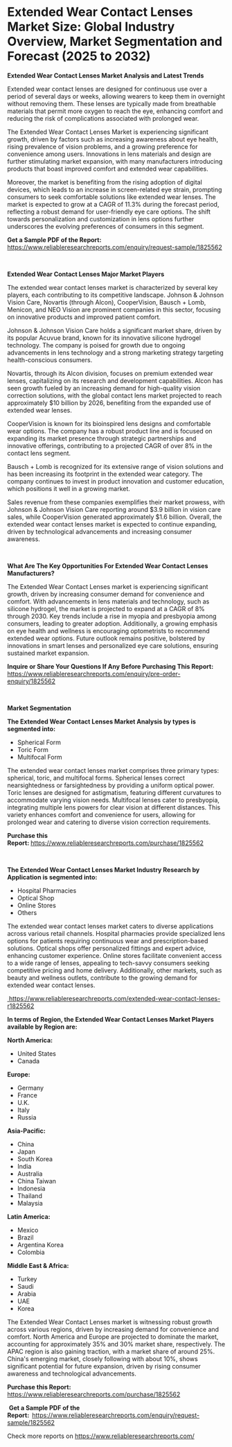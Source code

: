 <p><h1>Extended Wear Contact Lenses Market Size: Global Industry Overview, Market Segmentation and Forecast (2025 to 2032)</h1></p><p><strong>Extended Wear Contact Lenses Market Analysis and Latest Trends</strong></p>
<p><p>Extended wear contact lenses are designed for continuous use over a period of several days or weeks, allowing wearers to keep them in overnight without removing them. These lenses are typically made from breathable materials that permit more oxygen to reach the eye, enhancing comfort and reducing the risk of complications associated with prolonged wear. </p><p>The Extended Wear Contact Lenses Market is experiencing significant growth, driven by factors such as increasing awareness about eye health, rising prevalence of vision problems, and a growing preference for convenience among users. Innovations in lens materials and design are further stimulating market expansion, with many manufacturers introducing products that boast improved comfort and extended wear capabilities. </p><p>Moreover, the market is benefiting from the rising adoption of digital devices, which leads to an increase in screen-related eye strain, prompting consumers to seek comfortable solutions like extended wear lenses. The market is expected to grow at a CAGR of 11.3% during the forecast period, reflecting a robust demand for user-friendly eye care options. The shift towards personalization and customization in lens options further underscores the evolving preferences of consumers in this segment.</p></p>
<p><strong>Get a Sample PDF of the Report:&nbsp;</strong> <a href="https://www.reliableresearchreports.com/enquiry/request-sample/1825562?utm_campaign=2009&utm_medium=2&utm_source=Github&utm_content=ia&utm_term=07022025&utm_id=extended-wear-contact-lenses">https://www.reliableresearchreports.com/enquiry/request-sample/1825562</a></p>
<p>&nbsp;</p>
<p><strong>Extended Wear Contact Lenses Major Market Players</strong></p>
<p><p>The extended wear contact lenses market is characterized by several key players, each contributing to its competitive landscape. Johnson & Johnson Vision Care, Novartis (through Alcon), CooperVision, Bausch + Lomb, Menicon, and NEO Vision are prominent companies in this sector, focusing on innovative products and improved patient comfort.</p><p>Johnson & Johnson Vision Care holds a significant market share, driven by its popular Acuvue brand, known for its innovative silicone hydrogel technology. The company is poised for growth due to ongoing advancements in lens technology and a strong marketing strategy targeting health-conscious consumers.</p><p>Novartis, through its Alcon division, focuses on premium extended wear lenses, capitalizing on its research and development capabilities. Alcon has seen growth fueled by an increasing demand for high-quality vision correction solutions, with the global contact lens market projected to reach approximately $10 billion by 2026, benefiting from the expanded use of extended wear lenses.</p><p>CooperVision is known for its bioinspired lens designs and comfortable wear options. The company has a robust product line and is focused on expanding its market presence through strategic partnerships and innovative offerings, contributing to a projected CAGR of over 8% in the contact lens segment.</p><p>Bausch + Lomb is recognized for its extensive range of vision solutions and has been increasing its footprint in the extended wear category. The company continues to invest in product innovation and customer education, which positions it well in a growing market.</p><p>Sales revenue from these companies exemplifies their market prowess, with Johnson & Johnson Vision Care reporting around $3.9 billion in vision care sales, while CooperVision generated approximately $1.6 billion. Overall, the extended wear contact lenses market is expected to continue expanding, driven by technological advancements and increasing consumer awareness.</p></p>
<p>&nbsp;</p>
<p><strong>What Are The Key Opportunities For Extended Wear Contact Lenses Manufacturers?</strong></p>
<p><p>The Extended Wear Contact Lenses market is experiencing significant growth, driven by increasing consumer demand for convenience and comfort. With advancements in lens materials and technology, such as silicone hydrogel, the market is projected to expand at a CAGR of 8% through 2030. Key trends include a rise in myopia and presbyopia among consumers, leading to greater adoption. Additionally, a growing emphasis on eye health and wellness is encouraging optometrists to recommend extended wear options. Future outlook remains positive, bolstered by innovations in smart lenses and personalized eye care solutions, ensuring sustained market expansion.</p></p>
<p><strong>Inquire or Share Your Questions If Any Before Purchasing This Report:</strong> <a href="https://www.reliableresearchreports.com/enquiry/pre-order-enquiry/1825562?utm_campaign=2009&utm_medium=2&utm_source=Github&utm_content=ia&utm_term=07022025&utm_id=extended-wear-contact-lenses">https://www.reliableresearchreports.com/enquiry/pre-order-enquiry/1825562</a></p>
<p>&nbsp;</p>
<p><strong>Market Segmentation</strong></p>
<p><strong>The Extended Wear Contact Lenses Market Analysis by types is segmented into:</strong></p>
<p><ul><li>Spherical Form</li><li>Toric Form</li><li>Multifocal Form</li></ul></p>
<p><p>The extended wear contact lenses market comprises three primary types: spherical, toric, and multifocal forms. Spherical lenses correct nearsightedness or farsightedness by providing a uniform optical power. Toric lenses are designed for astigmatism, featuring different curvatures to accommodate varying vision needs. Multifocal lenses cater to presbyopia, integrating multiple lens powers for clear vision at different distances. This variety enhances comfort and convenience for users, allowing for prolonged wear and catering to diverse vision correction requirements.</p></p>
<p><strong>Purchase this Report:&nbsp;</strong><a href="https://www.reliableresearchreports.com/purchase/1825562?utm_campaign=2009&utm_medium=2&utm_source=Github&utm_content=ia&utm_term=07022025&utm_id=extended-wear-contact-lenses">https://www.reliableresearchreports.com/purchase/1825562</a></p>
<p>&nbsp;</p>
<p><strong>The Extended Wear Contact Lenses Market Industry Research by Application is segmented into:</strong></p>
<p><ul><li>Hospital Pharmacies</li><li>Optical Shop</li><li>Online Stores</li><li>Others</li></ul></p>
<p><p>The extended wear contact lenses market caters to diverse applications across various retail channels. Hospital pharmacies provide specialized lens options for patients requiring continuous wear and prescription-based solutions. Optical shops offer personalized fittings and expert advice, enhancing customer experience. Online stores facilitate convenient access to a wide range of lenses, appealing to tech-savvy consumers seeking competitive pricing and home delivery. Additionally, other markets, such as beauty and wellness outlets, contribute to the growing demand for extended wear contact lenses.</p></p>
<p><a href="https://www.reliableresearchreports.com/extended-wear-contact-lenses-r1825562?utm_campaign=2009&utm_medium=2&utm_source=Github&utm_content=ia&utm_term=07022025&utm_id=extended-wear-contact-lenses">&nbsp;https://www.reliableresearchreports.com/extended-wear-contact-lenses-r1825562</a></p>
<p><strong>In terms of Region, the Extended Wear Contact Lenses Market Players available by Region are:</strong></p>
<p>
    <p> <strong> North America: </strong>
        <ul>
            <li>United States</li>
            <li>Canada</li>
        </ul>
        </p> 
    <p> <strong> Europe: </strong>
        <ul>
            <li>Germany</li>
            <li>France</li>
            <li>U.K.</li>
            <li>Italy</li>
            <li>Russia</li>
        </ul>
        </p> 
    <p> <strong> Asia-Pacific: </strong>
        <ul>
            <li>China</li>
            <li>Japan</li>
            <li>South Korea</li>
            <li>India</li>
            <li>Australia</li>
            <li>China Taiwan</li>
            <li>Indonesia</li>
            <li>Thailand</li>
            <li>Malaysia</li>
        </ul>
        </p> 
    <p> <strong> Latin America: </strong>
        <ul>
            <li>Mexico</li>
            <li>Brazil</li>
            <li>Argentina Korea</li>
            <li>Colombia</li>
        </ul>
        </p> 
    <p> <strong> Middle East & Africa: </strong>
        <ul>
            <li>Turkey</li>
            <li>Saudi</li>
            <li>Arabia</li>
            <li>UAE</li>
            <li>Korea</li>
        </ul>
    </p>
    </p>
<p><p>The Extended Wear Contact Lenses market is witnessing robust growth across various regions, driven by increasing demand for convenience and comfort. North America and Europe are projected to dominate the market, accounting for approximately 35% and 30% market share, respectively. The APAC region is also gaining traction, with a market share of around 25%. China's emerging market, closely following with about 10%, shows significant potential for future expansion, driven by rising consumer awareness and technological advancements.</p></p>
<p><strong>Purchase this Report: </strong><a href="https://www.reliableresearchreports.com/purchase/1825562?utm_campaign=2009&utm_medium=2&utm_source=Github&utm_content=ia&utm_term=07022025&utm_id=extended-wear-contact-lenses">https://www.reliableresearchreports.com/purchase/1825562</a></p>
<p>&nbsp;<strong>Get a Sample PDF of the Report:&nbsp;&nbsp;</strong><a href="https://www.reliableresearchreports.com/enquiry/request-sample/1825562?utm_campaign=2009&utm_medium=2&utm_source=Github&utm_content=ia&utm_term=07022025&utm_id=extended-wear-contact-lenses">https://www.reliableresearchreports.com/enquiry/request-sample/1825562</a></p>
<p><strong></strong></p>
<p>Check more reports on <a href="https://www.reliableresearchreports.com/?utm_campaign=2009&utm_medium=2&utm_source=Github&utm_content=ia&utm_term=07022025&utm_id=extended-wear-contact-lenses">https://www.reliableresearchreports.com/</a></p>